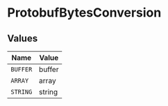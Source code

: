 # ProtobufBytesConversion


## Values

| Name     | Value    |
| -------- | -------- |
| `BUFFER` | buffer   |
| `ARRAY`  | array    |
| `STRING` | string   |